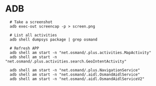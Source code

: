 # ADB

      # Take a screenshot
      adb exec-out screencap -p > screen.png

      # List all activities
      adb shell dumpsys package | grep osmand

      # Refresh APP
      adb shell am start -n "net.osmand/.plus.activities.MapActivity"
      adb shell am start -n "net.osmand/.plus.activities.search.GeoIntentActivity"

      adb shell am start -n "net.osmand/.plus.NavigationService"
      adb shell am start -n "net.osmand/.aidl.OsmandAidlService"
      adb shell am start -n "net.osmand/.aidl.OsmandAidlServiceV2"